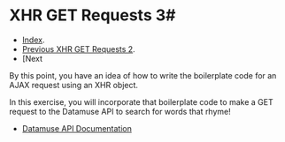 # XHR GET Requests 3#

- [Index](../).
- [Previous XHR GET Requests 2](../XHRGETRequests).
- [Next 

By this point, you have an idea of how to write the boilerplate code for an AJAX request using an XHR object.

In this exercise, you will incorporate that boilerplate code to make a GET request to the Datamuse API to search for words that rhyme!

- [Datamuse API Documentation](https://www.datamuse.com/api/)
